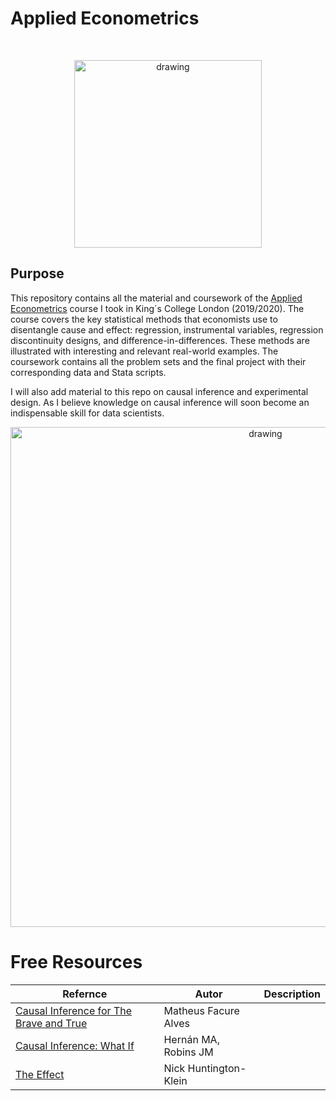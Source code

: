 # Applied Econometrics
<br>
 <p align="center">
<img src="https://upload.wikimedia.org/wikipedia/commons/1/14/King%27s_College_London_logo.svg" alt="drawing" width="300" />  
 
 
 
## Purpose 
This repository contains all the material and coursework of the [Applied Econometrics](https://www.kcl.ac.uk/abroad/module-options/module?id=89d364aa-a1f7-4096-b4cf-605bdff23788) course I took in King´s College London (2019/2020).  The course covers the key statistical methods that economists use to disentangle cause and effect: regression, instrumental variables, regression discontinuity designs, and difference-in-differences. These methods are illustrated with interesting and relevant real-world examples. The coursework contains all the problem sets and the final project with their corresponding data and Stata scripts.
<br>

I will also add material to this repo on causal inference and experimental design. As I believe knowledge on causal inference will soon become an indispensable skill for data scientists. 

<p align="center">
<img src="https://cdn.substack.com/image/fetch/f_auto,q_auto:good,fl_progressive:steep/https%3A%2F%2Fbucketeer-e05bbc84-baa3-437e-9518-adb32be77984.s3.amazonaws.com%2Fpublic%2Fimages%2F8cd90dd4-0d2f-4e3d-b8ad-47091b18fa2b_1459x891.png" alt="drawing" width="800" />

# Free Resources
| Refernce                                                                                                               	| Autor 	| Description 	|
|------------------------------------------------------------------------------------------------------------------------	|-------	|-------------	|
| [Causal Inference for The Brave and True](https://matheusfacure.github.io/python-causality-handbook/landing-page.html) 	|   Matheus Facure Alves    	|             	|
| [Causal Inference: What If](https://www.hsph.harvard.edu/miguel-hernan/causal-inference-book/)                         	|  Hernán MA, Robins JM     	|             	|
| [The Effect](https://theeffectbook.net/index.html)                                                                                                                  	|   Nick Huntington-Klein

